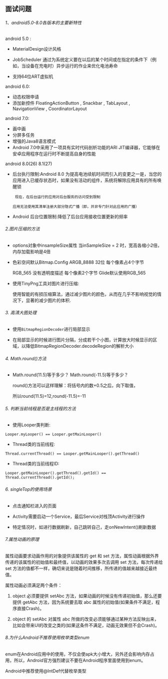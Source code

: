 ## 面试问题

###### 1、android5.0-8.0各版本的主要新特性

android 5.0 :

- MaterialDesign设计风格

- JobScheduler 通过为系统定义要在以后的某个时间或在指定的条件下（例如，当设备在充电时）异步运行的作业来优化电池寿命

- 支持64位ART虚拟机

android 6.0:

- 动态权限申请
- 添加新控件 FloatingActionButton , Snackbar , TabLayout , NavigationView , CoordinatorLayout

android 7.0:

- 画中画
- 分屏多任务
- 增强的Java8语言模式
- Android 7.0中采用了一项具有实时代码剖析功能的ARI JIT编译器，它能够在安卓应用程序在运行时不断提高自身的性能

android 8.0(26)  8.1(27)

- 后台执行限制:Android 8.0 为提高电池续航时间而引入的变更之一是，当您的应用进入已缓存状态时，如果没有活动的组件，系统将解除应用具有的所有唤醒锁
  
       现在，在后台运行的应用对后台服务的访问受到限制
      
      应用无法使用其清单注册大部分隐式广播（即，并非专门针对此应用的广播）

- Android 后台位置限制:降低了后台应用接收位置更新的频率

###### 2.图片压缩的方法

- options对象中insampleSize属性 当inSampleSize = 2 时，宽高各缩小2倍，内存加载影响是4倍

- 色彩空间默认Bitmap.Config ARGB_8888 32位 每个像素占4个字节 
  
  RGB_565 没有透明度描述 每个像素2个字节 Glide默认使用RGB_565

- 使用TinyPng工具对图片进行压缩:
  
  使用智能的有损压缩算法，通过减少图片的颜色，从而在几乎不影响视觉的情况下，显著的减少图片的体积.

###### 3. 高清大图处理

- 使用`BitmapRegionDecoder`进行局部显示

- 在局部显示的时候进行图片分隔，分成若干个小图，计算放大时候显示的区域，以降低BitmapRegionDecoder.decodeRegion的解析大小

###### 4. Math.round()方法

- Math.round(11.5)等于多少？ Math.round(-11.5)等于多少？
  
  round()方法可以这样理解：将括号内的数+0.5之后，向下取值，
  
  所以round(11.5)=12,round(-11.5)=-11

###### 5. 判断当前线程是否是主线程的方法

- 使用Looper类判断:

`Looper.myLooper() == Looper.getMainLooper()`

- Thread类的当前线程:

`Thread.currentThread() == Looper.getMainLooper().getThread()`

- Thread类的当前线程ID:

`Looper.getMainLooper().getThread().getId() == Thread.currentThread().getId();`

###### 6. singleTop的使用场景

- 点击通知栏进入的页面

- Activity需要启动一个Service，最后Service对栈顶Activity进行操作

- 特定情况时，如进行数据刷新，自己跳转自己，走onNewIntent()刷新数据

###### 7.属性动画的原理

属性动画要求动画作用的对象提供该属性的 get 和 set 方法，属性动画根据外界传递的该属性的初始值和最终值，以动画的效果多次去调用 set 方法，每次传递给 set 方法的值都不一样，确切来说是随着时间推移，所传递的值越来越接近最终值。

属性动画必须满足两个条件：

1. object 必须要提供 setAbc 方法，如果动画的时候没有传递初始值，那么还要提供 getAbc 方法，因为系统要去取 abc 属性的初始值(如果条件不满足，程序直接Crash)。

2. object 的 setAbc 对属性 abc 所做的改变必须能够通过某种方法反映出来，比如会带来UI的改变之类的(如果这条件不满足，动画无效果但不会Crash)。

###### 8.为什么Android不推荐使用枚举类型enum

enum在Android应用中的使用，不仅会使apk大小增大，另外还会影响内存占用，所以，Android官方强烈建议不要在Android程序里面使用到enum。

Android中推荐使用@IntDef代替枚举类型

